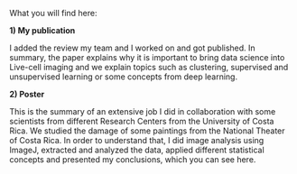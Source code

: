What you will find here:

**1) My publication** 

I added the review my team and I worked on and got published. In summary, the paper explains why it is important to bring data science into Live-cell imaging and we explain topics such as clustering, supervised and unsupervised learning or some concepts from deep learning. 

**2) Poster** 

This is the summary of an extensive job I did in collaboration with some scientists from different Research Centers from the University of Costa Rica. We studied the damage of some paintings from the National Theater of Costa Rica. In order to understand that, I did image analysis using ImageJ, extracted and analyzed the data, applied different statistical concepts and presented my conclusions, which you can see here. 
